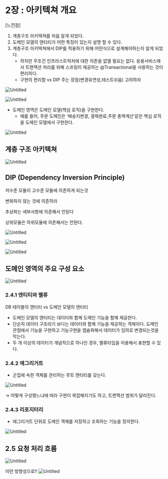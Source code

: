 # 2장 : 아키텍쳐 개요

[느낀점]

1. 계층구조 아키텍쳐를 처음 알게 되었다.
2. 도메인 모델의 엔티티가 어떤 특징이 있는지 설명 할 수 있다.
3. 계층구조 아키텍쳐에서 DIP를 적용하기 위해 어떤식으로 설계해야하는지 알게 되었다.
    - 하지만 무조건 인프라스트럭처에 대한 의존을 없앨 필요는 없다. 응용서비스에서 트랜잭션 처리를 위해 스프링이 제공하는 @Transactional을 사용하는 것이 편리하다.
    - 구현의 편리함 vs DIP 주는 장점(변경유연성,테스트쉬움) 고려하자

![Untitled](https://s3-us-west-2.amazonaws.com/secure.notion-static.com/7b38c3db-5ce7-4832-a801-4c5b46a25ee0/Untitled.png)

![Untitled](https://s3-us-west-2.amazonaws.com/secure.notion-static.com/3ce55f26-19f7-4d0e-9b08-b1d1ab42824e/Untitled.png)

- 도메인 영역은 도메인 모델(핵심 로직)을 구현한다.
    - 예를 들어, 주문 도메인은 ‘배송지변경, 결제완료,주문 총액계산’같은 핵심 로직을 도메인 모델에서 구현한다.

![Untitled](https://s3-us-west-2.amazonaws.com/secure.notion-static.com/7318d286-084c-403c-9f47-a121aae13c15/Untitled.png)

## 계층 구조 아키텍쳐

![Untitled](https://s3-us-west-2.amazonaws.com/secure.notion-static.com/a6896db4-6fd4-43ff-ac48-e061a1b9df19/Untitled.png)

## DIP (Dependency Inversion Principle)

저수준 모듈이 고수준 모듈에 의존하게 되는것

변화하지 않는 것에 의존하라

추상화는 세부사항에 의존해서 안된다

상위모듈은 하위모듈에 의존해서는 안된다.

![Untitled](https://s3-us-west-2.amazonaws.com/secure.notion-static.com/8bd6d0f8-8f7a-4d09-afff-549920e08a2a/Untitled.png)

![Untitled](https://s3-us-west-2.amazonaws.com/secure.notion-static.com/ee5dac67-0205-4221-aa81-4333371275bc/Untitled.png)

![Untitled](https://s3-us-west-2.amazonaws.com/secure.notion-static.com/29080bff-a7ef-4d57-bfdc-99eec1601ff1/Untitled.png)

## 도메인 영역의 주요 구성 요소

![Untitled](https://s3-us-west-2.amazonaws.com/secure.notion-static.com/b9da8a42-41ff-471b-b636-537db7a04665/Untitled.png)

### 2.4.1 엔티티와 밸류

DB 테이블의 엔티티 vs 도메인 모델의 엔티티

- 도메인 모델의 엔티티는 데이터와 함께 도메인 기능을 함께 제공한다.
- 단순히 데이터 구조라기 보다는 데이터와 함께 기능을 제공하는 객체이다. 도메인 관점에서 기능을 구현하고 기능구현을 캡슐화해서 데이터가 임의로 변경되는것을 막는다.
- 두 개 이상의 데이터가 개념적으로 하나인 경우, 밸류타입을 이용해서 표현할 수 있다.

### 2.4.2 에그리거트

- 군집에 속한 객체를 관리하는 루트 엔티티를 갖는다.

![Untitled](https://s3-us-west-2.amazonaws.com/secure.notion-static.com/b1eb7437-1fc7-47d5-b27c-36f26b3692d0/Untitled.png)

→ 어떻게 구성했느냐에 따라 구현이 복잡해지기도 하고, 트랜잭션 범위가 달라진다.

### 2.4.3 리포지터리

- 애그리거트 단위로 도메인 객체를 저장하고 조회하는 기능을 정의한다.

![Untitled](https://s3-us-west-2.amazonaws.com/secure.notion-static.com/a1b7c7cf-633b-42f0-b8f7-517b35999557/Untitled.png)

## 2.5 요청 처리 흐름

![Untitled](https://s3-us-west-2.amazonaws.com/secure.notion-static.com/17378724-8de1-45b1-b719-f0b122f32b51/Untitled.png)


이런 방향성으로!!
![Untitled](https://s3-us-west-2.amazonaws.com/secure.notion-static.com/7b40614a-cfbf-4e40-89a8-3f2eaffa51b6/Untitled.png)

